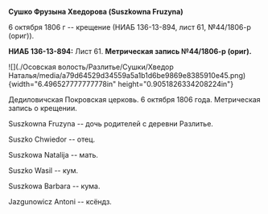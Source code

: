 **Сушко Фрузына Хведорова (Suszkowna Fruzyna)**

6 октября 1806 г -- крещение (НИАБ 136-13-894, лист 61, №44/1806-р
(ориг)).

**НИАБ 136-13-894:** Лист 61. **Метрическая запись №44/1806-р (ориг).**

![](./Осовская волость/Разлитье/Сушки/Хведор Наталья/media/a79d64529d34559a5a1b1d6be9869e8385910e45.png){width="6.496527777777778in"
height="0.9051826334208224in"}

Дедиловичская Покровская церковь. 6 октября 1806 года. Метрическая
запись о крещении.

Suszkowna Fruzyna -- дочь родителей с деревни Разлитье.

Suszko Chwiedor -- отец.

Suszkowa Natalija -- мать.

Suszko Wasil -- кум.

Suszkowa Barbara -- кума.

Jazgunowicz Antoni -- ксёндз.
